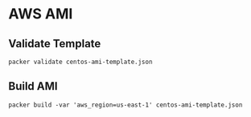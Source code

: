 # AWS AMI

## Validate Template

```
packer validate centos-ami-template.json
```

## Build AMI

```
packer build -var 'aws_region=us-east-1' centos-ami-template.json
```
